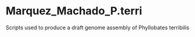 # Marquez_Machado_P.terri
Scripts used to produce a draft genome assembly of Phyllobates terribilis
